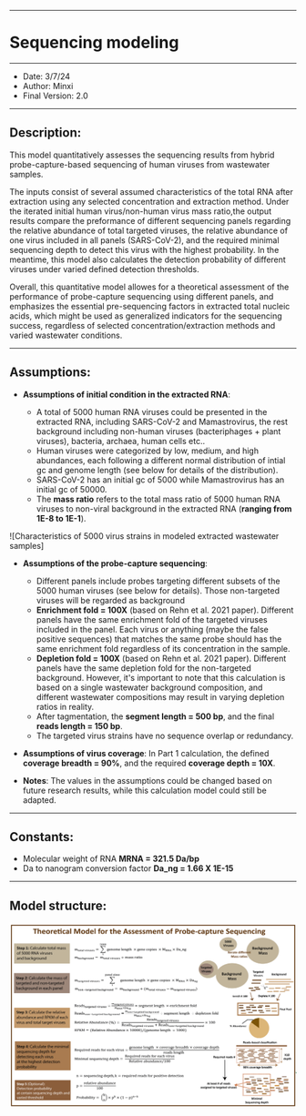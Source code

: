 
---
# Sequencing modeling

---
* Date: 3/7/24
* Author: Minxi
* Final Version: 2.0

---
## Description: 

This model quantitatively assesses the sequencing results from hybrid probe-capture-based sequencing of human viruses from wastewater samples.

The inputs consist of several assumed characteristics of the total RNA after extraction using any selected concentration and extraction method. Under the iterated initial human virus/non-human virus mass ratio,the output results compare the preformance of different sequencing panels regarding the relative abundance of total targeted viruses, the relative abundance of one virus included in all panels (SARS-CoV-2), and the required minimal sequencing depth to detect this virus with the highest probability. In the meantime, this model also calculates the detection probability of different viruses under varied defined detection thresholds.

Overall, this quantitative model allowes for a theoretical assessment of the performance of probe-capture sequencing using different panels, and emphasizes the essential pre-sequencing factors in extracted total nucleic acids, which might be used as generalized indicators for the sequencing success, regardless of selected concentration/extraction methods and varied wastewater conditions.

---
## Assumptions:

  * **Assumptions of initial condition in the extracted RNA**:

    * A total of 5000 human RNA viruses could be presented in the extracted RNA, including SARS-CoV-2 and Mamastrovirus, the rest background including non-human viruses (bacteriphages + plant viruses), bacteria, archaea, human cells etc..
    * Human viruses were categorized by low, medium, and high abundances, each following a different normal distribution of intial gc and genome length (see below for details of the distribution).
    * SARS-CoV-2 has an initial gc of 5000 while Mamastrovirus has an initial gc of 50000.
    * The **mass ratio** refers to the total mass ratio of 5000 human RNA viruses to non-viral background in the extracted RNA (**ranging from 1E-8 to 1E-1**).
   
  ![Characteristics of 5000 virus strains in modeled extracted wastewater samples]

  * **Assumptions of the probe-capture sequencing**:

    * Different panels include probes targeting different subsets of the 5000 human viruses (see below for details). Those non-targeted viruses will be regarded as background
    * **Enrichment fold = 100X** (based on Rehn et al. 2021 paper). Different panels have the same enrichment fold of the targeted viruses included in the panel. Each virus or anything (maybe the false positive sequences) that matches the same probe should has the same enrichment fold regardless of its concentration in the sample.
    * **Depletion fold = 100X** (based on Rehn et al. 2021 paper). Different panels have the same depletion fold for the non-targeted background. However, it's important to note that this calculation is based on a single wastewater background composition, and different wastewater compositions may result in varying depletion ratios in reality.
    * After tagmentation, the **segment length = 500 bp**, and the final **reads length = 150 bp**.
    * The targeted virus strains have no sequence overlap or redundancy.
    
  * **Assumptions of virus coverage**: In Part 1 calculation, the defined **coverage breadth = 90%**, and the required **coverage depth = 10X**.

  * **Notes**: The values in the assumptions could be changed based on future research results, while this calculation model could still be adapted.
---
## Constants:

  * Molecular weight of RNA **MRNA = 321.5 Da/bp**
  * Da to nanogram conversion factor **Da_ng = 1.66 X 1E-15**
---
## Model structure:
![Model calculation equations](https://github.com/mj2770/Theoretical-model-for-the-assessment-of-probe-capture-sequencing/blob/main/Model%20structure-02.png)
